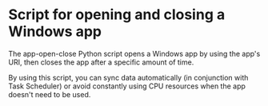 # Script for opening and closing a Windows app

The app-open-close Python script opens a Windows app by using the app's URI, then closes the app after a specific amount of time.

By using this script, you can sync data automatically (in conjunction with Task Scheduler) or avoid constantly using CPU resources when the app doesn't need to be used.
